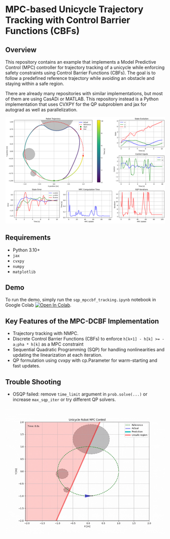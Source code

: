 # MPC-based Unicycle Trajectory Tracking with Control Barrier Functions (CBFs)
## Overview
This repository contains an example that implements a Model Predictive Control (MPC) controller for trajectory tracking of a unicycle while enforcing safety constraints using Control Barrier Functions (CBFs). The goal is to follow a predefined reference trajectory while avoiding an obstacle and staying within a safe region.

There are already many repositories with similar implementations, but most of them are using CasADi or MATLAB. This repository instead is a Python implementation that uses CVXPY for the QP subproblem and jax for autograd as well as parallelization.

![](assets/mpccbf_tracking.png)

## Requirements
- Python 3.10+
- `jax`
- `cvxpy`
- `numpy`
- `matplotlib`

## Demo
To run the demo, simply run the `sqp_mpccbf_tracking.ipynb` notebook in Google Colab [![Open In Colab](https://colab.research.google.com/assets/colab-badge.svg)](https://colab.research.google.com/github/shaoanlu/sqp_nmpc_cbf_cvxpy/blob/main/sqp_mpccbf_tracking.ipynb).

## Key Features of the MPC-DCBF Implementation
- Trajectory tracking with NMPC.
- Discrete Control Barrier Functions (CBFs) to enforce  `h[k+1] - h[k] >= -a;pha * h[k]` as a MPC constraint
- Sequential Quadratic Programming (SQP) for handling nonlinearities and updating the linearization at each iteration.
- QP formulation using cvxpy with cp.Parameter for warm-starting and fast updates.

## Trouble Shooting
- OSQP failed: remove `time_limit` argument in `prob.solve(...)` or increase `max_sqp_iter` or try different QP solvers.

![](assets/mpccbf_tracking_anim.gif)
